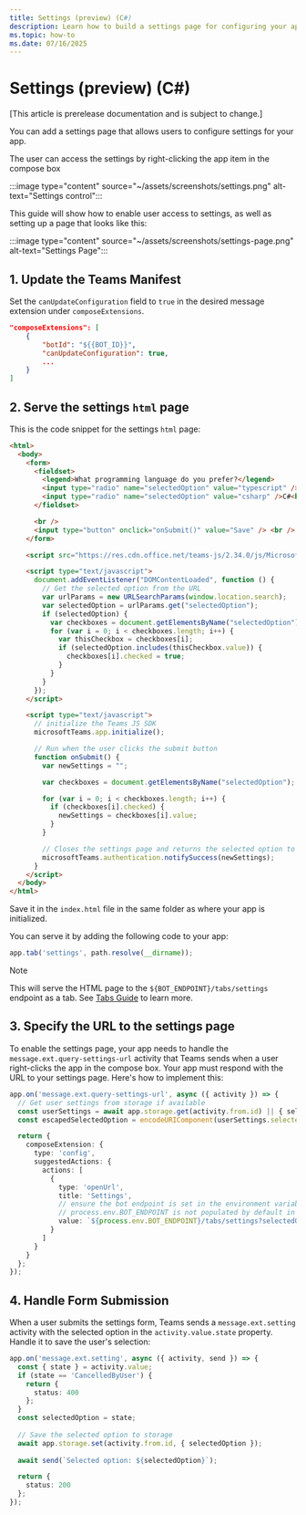 ```yaml
---
title: Settings (preview) (C#)
description: Learn how to build a settings page for configuring your app built with Teams AI Library for C#.
ms.topic: how-to
ms.date: 07/16/2025
---
```

# Settings (preview) (C#)

[This article is prerelease documentation and is subject to change.]

You can add a settings page that allows users to configure settings for your app.

The user can access the settings by right-clicking the app item in the compose box

:::image type="content" source="~/assets/screenshots/settings.png" alt-text="Settings control":::

This guide will show how to enable user access to settings, as well as setting up a page that looks like this:

:::image type="content" source="~/assets/screenshots/settings-page.png" alt-text="Settings Page":::

## 1. Update the Teams Manifest

Set the `canUpdateConfiguration` field to `true` in the desired message extension under `composeExtensions`.

```json
"composeExtensions": [
    {
        "botId": "${{BOT_ID}}",
        "canUpdateConfiguration": true,
        ...
    }
]
```

## 2. Serve the settings `html` page

This is the code snippet for the settings `html` page:

```html
<html>
  <body>
    <form>
      <fieldset>
        <legend>What programming language do you prefer?</legend>
        <input type="radio" name="selectedOption" value="typescript" />Typescript<br />
        <input type="radio" name="selectedOption" value="csharp" />C#<br />
      </fieldset>

      <br />
      <input type="button" onclick="onSubmit()" value="Save" /> <br />
    </form>

    <script src="https://res.cdn.office.net/teams-js/2.34.0/js/MicrosoftTeams.min.js" integrity="sha384-brW9AazbKR2dYw2DucGgWCCcmrm2oBFV4HQidyuyZRI/TnAkmOOnTARSTdps3Hwt" crossorigin="anonymous"></script>

    <script type="text/javascript">
      document.addEventListener("DOMContentLoaded", function () {
        // Get the selected option from the URL
        var urlParams = new URLSearchParams(window.location.search);
        var selectedOption = urlParams.get("selectedOption");
        if (selectedOption) {
          var checkboxes = document.getElementsByName("selectedOption");
          for (var i = 0; i < checkboxes.length; i++) {
            var thisCheckbox = checkboxes[i];
            if (selectedOption.includes(thisCheckbox.value)) {
              checkboxes[i].checked = true;
            }
          }
        }
      });
    </script>

    <script type="text/javascript">
      // initialize the Teams JS SDK
      microsoftTeams.app.initialize();

      // Run when the user clicks the submit button
      function onSubmit() {
        var newSettings = "";

        var checkboxes = document.getElementsByName("selectedOption");

        for (var i = 0; i < checkboxes.length; i++) {
          if (checkboxes[i].checked) {
            newSettings = checkboxes[i].value;
          }
        }

        // Closes the settings page and returns the selected option to the bot
        microsoftTeams.authentication.notifySuccess(newSettings);
      }
    </script>
  </body>
</html>
```

Save it in the `index.html` file in the same folder as where your app is initialized.

You can serve it by adding the following code to your app:

```ts
app.tab('settings', path.resolve(__dirname));
```

> [!NOTE]
> This will serve the HTML page to the `${BOT_ENDPOINT}/tabs/settings` endpoint as a tab. See [Tabs Guide](../tabs/overview.md) to learn more.

## 3. Specify the URL to the settings page

To enable the settings page, your app needs to handle the `message.ext.query-settings-url` activity that Teams sends when a user right-clicks the app in the compose box. Your app must respond with the URL to your settings page. Here's how to implement this:

```ts
app.on('message.ext.query-settings-url', async ({ activity }) => {
  // Get user settings from storage if available
  const userSettings = await app.storage.get(activity.from.id) || { selectedOption: '' };
  const escapedSelectedOption = encodeURIComponent(userSettings.selectedOption);

  return {
    composeExtension: {
      type: 'config',
      suggestedActions: {
        actions: [
          {
            type: 'openUrl',
            title: 'Settings',
            // ensure the bot endpoint is set in the environment variables
            // process.env.BOT_ENDPOINT is not populated by default in the Teams Toolkit setup. 
            value: `${process.env.BOT_ENDPOINT}/tabs/settings?selectedOption=${escapedSelectedOption}`
          }
        ]
      }
    }
  };
});
```

## 4. Handle Form Submission

When a user submits the settings form, Teams sends a `message.ext.setting` activity with the selected option in the `activity.value.state` property. Handle it to save the user's selection:

```ts
app.on('message.ext.setting', async ({ activity, send }) => {
  const { state } = activity.value;
  if (state == 'CancelledByUser') {
    return {
      status: 400
    };
  }
  const selectedOption = state;
  
  // Save the selected option to storage
  await app.storage.set(activity.from.id, { selectedOption });
  
  await send(`Selected option: ${selectedOption}`);

  return {
    status: 200
  };
});
```
